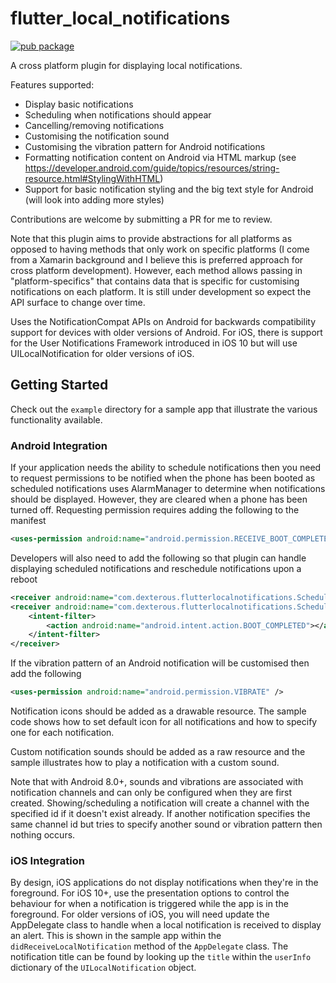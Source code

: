 # flutter_local_notifications

[![pub package](https://img.shields.io/pub/v/flutter_local_notifications.svg)](https://pub.dartlang.org/packages/flutter_local_notifications)

A cross platform plugin for displaying local notifications. 

Features supported:

* Display basic notifications
* Scheduling when notifications should appear
* Cancelling/removing notifications
* Customising the notification sound
* Customising the vibration pattern for Android notifications
* Formatting notification content on Android via HTML markup (see https://developer.android.com/guide/topics/resources/string-resource.html#StylingWithHTML)
* Support for basic notification styling and the big text style for Android (will look into adding more styles)

Contributions are welcome by submitting a PR for me to review.

Note that this plugin aims to provide abstractions for all platforms as opposed to having methods that only work on specific platforms (I come from a Xamarin background and I believe this is preferred approach for cross platform development). However, each method allows passing in "platform-specifics" that contains data that is specific for customising notifications on each platform. It is still under development so expect the API surface to change over time.

Uses the NotificationCompat APIs on Android for backwards compatibility support for devices with older versions of Android. For iOS, there is support for the User Notifications Framework introduced in iOS 10 but will use UILocalNotification for older versions of iOS.

## Getting Started

Check out the `example` directory for a sample app that illustrate the various functionality available.

### Android Integration

If your application needs the ability to schedule notifications then you need to request permissions to be notified when the phone has been booted as scheduled notifications uses AlarmManager to determine when notifications should be displayed. However, they are cleared when a phone has been turned off. Requesting permission requires adding the following to the manifest

```xml
<uses-permission android:name="android.permission.RECEIVE_BOOT_COMPLETED"/>
```

Developers will also need to add the following so that plugin can handle displaying scheduled notifications and reschedule notifications upon a reboot

```xml
<receiver android:name="com.dexterous.flutterlocalnotifications.ScheduledNotificationReceiver" />
<receiver android:name="com.dexterous.flutterlocalnotifications.ScheduledNotificationBootReceiver">
    <intent-filter>
        <action android:name="android.intent.action.BOOT_COMPLETED"></action>
    </intent-filter>
</receiver>
```
If the vibration pattern of an Android notification will be customised then add the following

```xml
<uses-permission android:name="android.permission.VIBRATE" />
```

Notification icons should be added as a drawable resource. The sample code shows how to set default icon for all notifications and how to specify one for each notification.

Custom notification sounds should be added as a raw resource and the sample illustrates how to play a notification with a custom sound.

Note that with Android 8.0+, sounds and vibrations are associated with notification channels and can only be configured when they are first created. Showing/scheduling a notification will create a channel with the specified id if it doesn't exist already. If another notification specifies the same channel id but tries to specify another sound or vibration pattern then nothing occurs.

### iOS Integration

By design, iOS applications do not display notifications when they're in the foreground. For iOS 10+, use the presentation options to control the behaviour for when a notification is triggered while the app is in the foreground. For older versions of iOS, you will need update the AppDelegate class to handle when a local notification is received to display an alert. This is shown in the sample app within the `didReceiveLocalNotification` method of the `AppDelegate` class. The notification title can be found by looking up the `title` within the `userInfo` dictionary of the `UILocalNotification` object.
